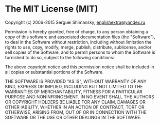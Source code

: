 # The MIT License (MIT)

Copyright (c) 2006-2015 Serguei Shimansky, <englishextra@yandex.ru>

Permission is hereby granted, free of charge, to any person obtaining
a copy of this software and associated documentation files
(the "Software"), to deal in the Software without restriction, including
without limitation the rights to use, copy, modify, merge, publish,
distribute, sublicense, and/or sell copies of the Software,
and to permit persons to whom the Software is furnished to do so,
subject to the following conditions:

The above copyright notice and this permission notice shall be included
in all copies or substantial portions of the Software.

THE SOFTWARE IS PROVIDED "AS IS", WITHOUT WARRANTY OF ANY KIND, EXPRESS
OR IMPLIED, INCLUDING BUT NOT LIMITED TO THE WARRANTIES
OF MERCHANTABILITY, FITNESS FOR A PARTICULAR PURPOSE AND NONINFRINGEMENT.
IN NO EVENT SHALL THE AUTHORS OR COPYRIGHT HOLDERS BE LIABLE FOR ANY
CLAIM, DAMAGES OR OTHER IABILITY, WHETHER IN AN ACTION OF CONTRACT, TORT
OR OTHERWISE, ARISING FROM, OUT OF OR IN CONNECTION WITH THE SOFTWARE
OR THE USE OR OTHER DEALINGS IN THE SOFTWARE.
